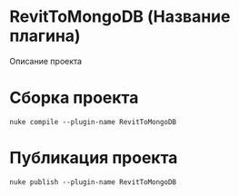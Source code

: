 # RevitToMongoDB (Название плагина)
Описание проекта 

# Сборка проекта
```
nuke compile --plugin-name RevitToMongoDB
```

# Публикация проекта
```
nuke publish --plugin-name RevitToMongoDB
```
